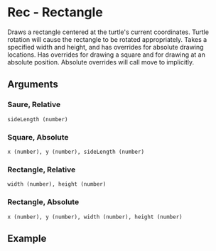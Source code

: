 # Rec - Rectangle

Draws a rectangle centered at the turtle's current coordinates. Turtle rotation will cause the rectangle to be rotated appropriately. Takes a specified width and height, and has overrides for absolute drawing locations. Has overrides for drawing a square and for drawing at an absolute position. Absolute overrides will call move to implicitly.

## Arguments

### Saure, Relative

```sideLength (number)```

### Square, Absolute

```x (number), y (number), sideLength (number)```

### Rectangle, Relative

```width (number), height (number)```

### Rectangle, Absolute

```x (number), y (number), width (number), height (number)```

## Example

<editor :code='`
Rectangle Example
by Milo Jacobs and John Graphics\n
rec 30 50.
`' 
:code-wordier="`
Rectangle Example
by Milo Jacobs and John Graphics\n
Draw a rectangle around my thirty fifty dollar bills!
`"
output-method='canvas'></editor>